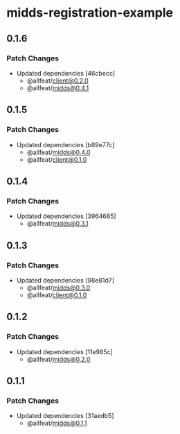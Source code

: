 # midds-registration-example

## 0.1.6

### Patch Changes

- Updated dependencies [46cbecc]
  - @allfeat/client@0.2.0
  - @allfeat/midds@0.4.1

## 0.1.5

### Patch Changes

- Updated dependencies [b89e77c]
  - @allfeat/midds@0.4.0
  - @allfeat/client@0.1.0

## 0.1.4

### Patch Changes

- Updated dependencies [3964685]
  - @allfeat/midds@0.3.1

## 0.1.3

### Patch Changes

- Updated dependencies [98e81d7]
  - @allfeat/midds@0.3.0
  - @allfeat/client@0.1.0

## 0.1.2

### Patch Changes

- Updated dependencies [11e985c]
  - @allfeat/midds@0.2.0

## 0.1.1

### Patch Changes

- Updated dependencies [31aedb5]
  - @allfeat/midds@0.1.1
